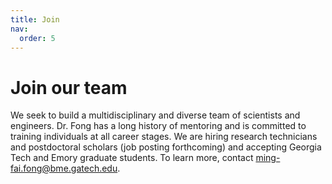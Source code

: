 ```yaml
---
title: Join
nav:
  order: 5
---
```


# <i class="fas fa-hands-helping"></i>Join our team

We seek to build a multidisciplinary and diverse team of scientists and engineers.  Dr. Fong has a long history of mentoring and is committed to training individuals at all career stages.  We are hiring research technicians and postdoctoral scholars (job posting forthcoming) and accepting Georgia Tech and Emory graduate students.  To learn more, contact [ming-fai.fong@bme.gatech.edu](mailto:ming-fai.fong@bme.gatech.edu).
